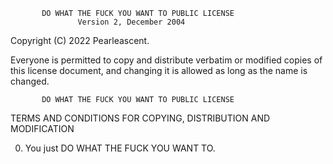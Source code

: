            DO WHAT THE FUCK YOU WANT TO PUBLIC LICENSE
                   Version 2, December 2004

Copyright (C) 2022 Pearleascent.

Everyone is permitted to copy and distribute verbatim or modified
copies of this license document, and changing it is allowed as long
as the name is changed.

           DO WHAT THE FUCK YOU WANT TO PUBLIC LICENSE
  TERMS AND CONDITIONS FOR COPYING, DISTRIBUTION AND MODIFICATION

 0. You just DO WHAT THE FUCK YOU WANT TO.
